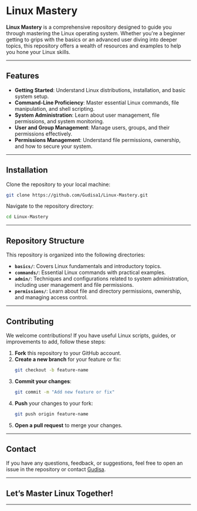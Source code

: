 # **Linux Mastery**

**Linux Mastery** is a comprehensive repository designed to guide you through mastering the Linux operating system. Whether you're a beginner getting to grips with the basics or an advanced user diving into deeper topics, this repository offers a wealth of resources and examples to help you hone your Linux skills.

---

## **Features**

- **Getting Started**: Understand Linux distributions, installation, and basic system setup.
- **Command-Line Proficiency**: Master essential Linux commands, file manipulation, and shell scripting.
- **System Administration**: Learn about user management, file permissions, and system monitoring.
- **User and Group Management**: Manage users, groups, and their permissions effectively.
- **Permissions Management**: Understand file permissions, ownership, and how to secure your system.

---

## **Installation**

Clone the repository to your local machine:

```bash
git clone https://github.com/Gudisa1/Linux-Mastery.git
```

Navigate to the repository directory:

```bash
cd Linux-Mastery
```

---

## **Repository Structure**

This repository is organized into the following directories:

- **`basics/`**: Covers Linux fundamentals and introductory topics.
- **`commands/`**: Essential Linux commands with practical examples.
- **`admin/`**: Techniques and configurations related to system administration, including user management and file permissions.
- **`permissions/`**: Learn about file and directory permissions, ownership, and managing access control.

---

## **Contributing**

We welcome contributions! If you have useful Linux scripts, guides, or improvements to add, follow these steps:

1. **Fork** this repository to your GitHub account.
2. **Create a new branch** for your feature or fix:
   ```bash
   git checkout -b feature-name
   ```
3. **Commit your changes**:
   ```bash
   git commit -m "Add new feature or fix"
   ```
4. **Push** your changes to your fork:
   ```bash
   git push origin feature-name
   ```
5. **Open a pull request** to merge your changes.

---

## **Contact**

If you have any questions, feedback, or suggestions, feel free to open an issue in the repository or contact [Gudisa](https://github.com/Gudisa1).

---

## **Let’s Master Linux Together!**

---
